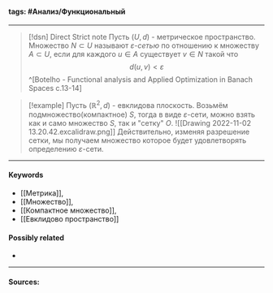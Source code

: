 #### tags: #Анализ/Функциональный 
***
>[!dsn] Direct Strict note
>Пусть $(U,d)$ - метрическое пространство. Множество $N\subset U$ называют $\varepsilon$*-сетью* по отношению к множеству $A\subset U$, если для каждого $u\in A$ существует $v\in N$ такой что$$d(u,v)<\varepsilon$$^[Botelho - Functional analysis and Applied Optimization in Banach Spaces с.13-14]


>[!example] 
>Пусть $(\mathbb{R}^{2},d)$ - евклидова плоскость. Возьмём подмножество(компактное) $S$, тогда в виде $\varepsilon$-сети, можно взять как и само множество $S$, так и "сетку" $O$.
>![[Drawing 2022-11-02 13.20.42.excalidraw.png]]
>Действительно, изменяя разрешение сетки, мы получаем множество которое будет удовлетворять определению $\varepsilon$-сети.
***
#### Keywords
- [[Метрика]],
- [[Множество]],
- [[Компактное множество]],
- [[Евклидово пространство]]
#### Possibly related
- 
***
#### Sources:
